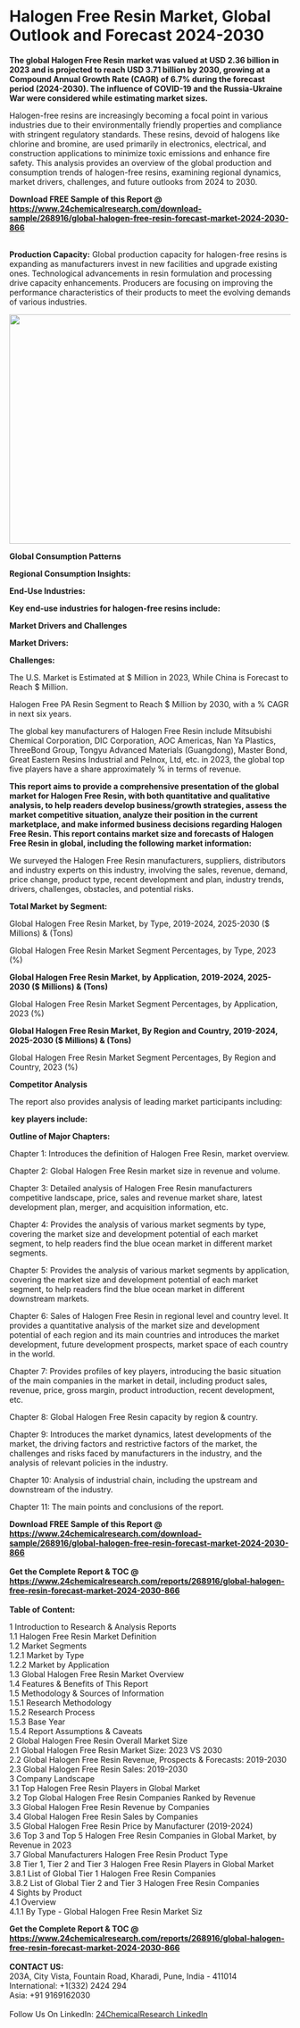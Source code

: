 <h1>Halogen Free Resin Market, Global Outlook and Forecast 2024-2030</h1><p><strong>The global Halogen Free Resin market was valued at USD 2.36 billion in 2023 and is projected to reach USD 3.71 billion by 2030, growing at a Compound Annual Growth Rate (CAGR) of 6.7% during the forecast period (2024-2030). The influence of COVID-19 and the Russia-Ukraine War were considered while estimating market sizes.</strong></p><p>
</p><p>Halogen-free resins are increasingly becoming a focal point in various industries due to their environmentally friendly properties and compliance with stringent regulatory standards. These resins, devoid of halogens like chlorine and bromine, are used primarily in electronics, electrical, and construction applications to minimize toxic emissions and enhance fire safety. This analysis provides an overview of the global production and consumption trends of halogen-free resins, examining regional dynamics, market drivers, challenges, and future outlooks from 2024 to 2030.</p><div><b>Download FREE Sample of this Report @ 
            <a href="https://www.24chemicalresearch.com/download-sample/268916/global-halogen-free-resin-forecast-market-2024-2030-866">
            https://www.24chemicalresearch.com/download-sample/268916/global-halogen-free-resin-forecast-market-2024-2030-866</a></b></div><br><p>
</p><p><strong>Production Capacity:</strong> Global production capacity for halogen-free resins is expanding as manufacturers invest in new facilities and upgrade existing ones. Technological advancements in resin formulation and processing drive capacity enhancements. Producers are focusing on improving the performance characteristics of their products to meet the evolving demands of various industries.</p><p>
</p><p><img alt="" src="https://24chemicalresearch.com/assets/report-images/HalogenFreeResin.png" style="height:411px; width:731px"></p><p>
</p><p><strong>Global Consumption Patterns</strong></p><p>
</p><p><strong>Regional Consumption Insights:</strong></p><p>
</p><p>
</p><p><strong>End-Use Industries:</strong></p><p>
</p><p><strong>Key end-use industries for halogen-free resins include:</strong></p><p>
</p><p>
</p><p><strong>Market Drivers and Challenges</strong></p><p>
</p><p><strong>Market Drivers:</strong></p><p>
</p><p>
</p><p><strong>Challenges:</strong></p><p>
</p><p>
</p><p>The U.S. Market is Estimated at $ Million in 2023, While China is Forecast to Reach $ Million.</p><p>
Halogen Free PA Resin Segment to Reach $ Million by 2030, with a % CAGR in next six years.</p><p>
The global key manufacturers of Halogen Free Resin include Mitsubishi Chemical Corporation, DIC Corporation, AOC Americas, Nan Ya Plastics, ThreeBond Group, Tongyu Advanced Materials (Guangdong), Master Bond, Great Eastern Resins Industrial and Pelnox, Ltd, etc. in 2023, the global top five players have a share approximately % in terms of revenue.</p><p>
</p><p><strong>This report aims to provide a comprehensive presentation of the global market for Halogen Free Resin, with both quantitative and qualitative analysis, to help readers develop business/growth strategies, assess the market competitive situation, analyze their position in the current marketplace, and make informed business decisions regarding Halogen Free Resin. This report contains market size and forecasts of Halogen Free Resin in global, including the following market information:</strong></p><p>
</p><p>
</p><p>We surveyed the Halogen Free Resin manufacturers, suppliers, distributors and industry experts on this industry, involving the sales, revenue, demand, price change, product type, recent development and plan, industry trends, drivers, challenges, obstacles, and potential risks.</p><p>
<strong>Total Market by Segment:</strong></p><p>
Global Halogen Free Resin Market, by Type, 2019-2024, 2025-2030 ($ Millions) &amp; (Tons)</p><p>
Global Halogen Free Resin Market Segment Percentages, by Type, 2023 (%)</p><p>
</p><p>
</p><p><strong>Global Halogen Free Resin Market, by Application, 2019-2024, 2025-2030 ($ Millions) &amp; (Tons)</strong></p><p>
Global Halogen Free Resin Market Segment Percentages, by Application, 2023 (%)</p><p>
</p><p>
</p><p><strong>Global Halogen Free Resin Market, By Region and Country, 2019-2024, 2025-2030 ($ Millions) &amp; (Tons)</strong></p><p>
Global Halogen Free Resin Market Segment Percentages, By Region and Country, 2023 (%)</p><p>
</p><p></p><p>
</p><p></p><p>
</p><p></p><p>
</p><p></p><p>
</p><p></p><p>
</p><p></p><p>
</p><p>
</p><p><strong>Competitor Analysis</strong></p><p>
The report also provides analysis of leading market participants including:</p><p>
</p><p>
</p><p><strong> key players include:</strong></p><p>
</p><p>
</p><p><strong>Outline of Major Chapters:</strong></p><p>
Chapter 1: Introduces the definition of Halogen Free Resin, market overview.</p><p>
Chapter 2: Global Halogen Free Resin market size in revenue and volume.</p><p>
Chapter 3: Detailed analysis of Halogen Free Resin manufacturers competitive landscape, price, sales and revenue market share, latest development plan, merger, and acquisition information, etc.</p><p>
Chapter 4: Provides the analysis of various market segments by type, covering the market size and development potential of each market segment, to help readers find the blue ocean market in different market segments.</p><p>
Chapter 5: Provides the analysis of various market segments by application, covering the market size and development potential of each market segment, to help readers find the blue ocean market in different downstream markets.</p><p>
Chapter 6: Sales of Halogen Free Resin in regional level and country level. It provides a quantitative analysis of the market size and development potential of each region and its main countries and introduces the market development, future development prospects, market space of each country in the world.</p><p>
Chapter 7: Provides profiles of key players, introducing the basic situation of the main companies in the market in detail, including product sales, revenue, price, gross margin, product introduction, recent development, etc.</p><p>
Chapter 8: Global Halogen Free Resin capacity by region &amp; country.</p><p>
Chapter 9: Introduces the market dynamics, latest developments of the market, the driving factors and restrictive factors of the market, the challenges and risks faced by manufacturers in the industry, and the analysis of relevant policies in the industry.</p><p>
Chapter 10: Analysis of industrial chain, including the upstream and downstream of the industry.</p><p>
Chapter 11: The main points and conclusions of the report.</p><div><b>Download FREE Sample of this Report @ 
            <a href="https://www.24chemicalresearch.com/download-sample/268916/global-halogen-free-resin-forecast-market-2024-2030-866">
            https://www.24chemicalresearch.com/download-sample/268916/global-halogen-free-resin-forecast-market-2024-2030-866</a></b></div><br><div><b>Get the Complete Report & TOC @ 
            <a href="https://www.24chemicalresearch.com/reports/268916/global-halogen-free-resin-forecast-market-2024-2030-866">
            https://www.24chemicalresearch.com/reports/268916/global-halogen-free-resin-forecast-market-2024-2030-866</a></b></div><br>
            <b>Table of Content:</b><p>1 Introduction to Research & Analysis Reports<br />
    1.1 Halogen Free Resin Market Definition<br />
    1.2 Market Segments<br />
        1.2.1 Market by Type<br />
        1.2.2 Market by Application<br />
    1.3 Global Halogen Free Resin Market Overview<br />
    1.4 Features & Benefits of This Report<br />
    1.5 Methodology & Sources of Information<br />
        1.5.1 Research Methodology<br />
        1.5.2 Research Process<br />
        1.5.3 Base Year<br />
        1.5.4 Report Assumptions & Caveats<br />
2 Global Halogen Free Resin Overall Market Size<br />
    2.1 Global Halogen Free Resin Market Size: 2023 VS 2030<br />
    2.2 Global Halogen Free Resin Revenue, Prospects & Forecasts: 2019-2030<br />
    2.3 Global Halogen Free Resin Sales: 2019-2030<br />
3 Company Landscape<br />
    3.1 Top Halogen Free Resin Players in Global Market<br />
    3.2 Top Global Halogen Free Resin Companies Ranked by Revenue<br />
    3.3 Global Halogen Free Resin Revenue by Companies<br />
    3.4 Global Halogen Free Resin Sales by Companies<br />
    3.5 Global Halogen Free Resin Price by Manufacturer (2019-2024)<br />
    3.6 Top 3 and Top 5 Halogen Free Resin Companies in Global Market, by Revenue in 2023<br />
    3.7 Global Manufacturers Halogen Free Resin Product Type<br />
    3.8 Tier 1, Tier 2 and Tier 3 Halogen Free Resin Players in Global Market<br />
        3.8.1 List of Global Tier 1 Halogen Free Resin Companies<br />
        3.8.2 List of Global Tier 2 and Tier 3 Halogen Free Resin Companies<br />
4 Sights by Product<br />
    4.1 Overview<br />
        4.1.1 By Type - Global Halogen Free Resin Market Siz</p><div><b>Get the Complete Report & TOC @ 
            <a href="https://www.24chemicalresearch.com/reports/268916/global-halogen-free-resin-forecast-market-2024-2030-866">
            https://www.24chemicalresearch.com/reports/268916/global-halogen-free-resin-forecast-market-2024-2030-866</a></b></div><br><b>CONTACT US:</b><br>
            203A, City Vista, Fountain Road, Kharadi, Pune, India - 411014<br>
            International: +1(332) 2424 294<br>
            Asia: +91 9169162030 <br><br>
            Follow Us On LinkedIn: <a href="https://www.linkedin.com/company/24chemicalresearch/">24ChemicalResearch LinkedIn</a>